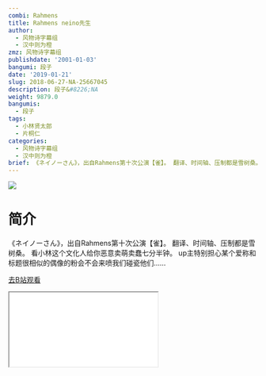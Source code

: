 ```yaml
---
combi: Rahmens
title: Rahmens neino先生
author:
  - 风物诗字幕组
  - 汉中则为橙
zmz: 风物诗字幕组
publishdate: '2001-01-03'
bangumi: 段子
date: '2019-01-21'
slug: 2018-06-27-NA-25667045
description: 段子&#8226;NA
weight: 9879.0
bangumis:
  - 段子
tags:
  - 小林贤太郎
  - 片桐仁
categories:
  - 风物诗字幕组
  - 汉中则为橙
brief: 《ネイノーさん》，出自Rahmens第十次公演【雀】。 翻译、时间轴、压制都是雪树桑。 看小林这个文化人给你恶意卖萌卖蠢七分半钟。 up主特别担心某个爱称和标题很相似的偶像的粉会不会来喷我们碰瓷他们……
---
```

![](https://i.imgur.com/YsPfcu7.jpg)
# 简介  
《ネイノーさん》，出自Rahmens第十次公演【雀】。
翻译、时间轴、压制都是雪树桑。
看小林这个文化人给你恶意卖萌卖蠢七分半钟。
up主特别担心某个爱称和标题很相似的偶像的粉会不会来喷我们碰瓷他们……  

[去B站观看](https://www.bilibili.com/video/av25667045/)
<div class ="resp-container"><iframe class="testiframe" src="//player.bilibili.com/player.html?aid=25667045"", scrolling="no", allowfullscreen="true" > </iframe></div> 
